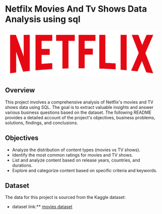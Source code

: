 # Netfilx Movies And Tv Shows Data Analysis using sql

![Netflix logo ](https://github.com/Mahto123i/netfilx_sql_project/blob/main/logo.png)

## Overview 

This project involves a comprehensive analysis of Netflix's movies and TV shows data using SQL. The goal is to extract valuable insights and answer various business questions based on the dataset. The following README provides a detailed account of the project's objectives, business problems, solutions, findings, and conclusions.

## Objectives
* Analyze the distribution of content types (movies vs TV shows).
* Identify the most common ratings for movies and TV shows.
* List and analyze content based on release years, countries, and durations.
* Explore and categorize content based on specific criteria and keywords.

## Dataset
The data for this project is sourced from the Kaggle dataset:
* dataset link:** [movies dataset](https://www.kaggle.com/datasets/aspillai/netflix-stock-price-with-indicators)
